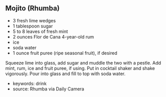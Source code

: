 Mojito (Rhumba)
---------------

- 3 fresh lime wedges
- 1 tablespoon sugar
- 5 to 8 leaves of fresh mint
- 2 ounces Flor de Cana 4-year-old rum
- ice
- soda water
- 1 ounce fruit puree (ripe seasonal fruit), if desired

Squeeze lime into glass, add sugar and muddle the two with a pestle.
Add mint, rum, ice and fruit puree, if using.  Put in cocktail shaker
and shake vigorously.  Pour into glass and fill to top with soda
water.

- keywords: drink
- source: Rhumba via Daily Camera
